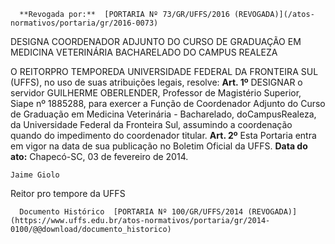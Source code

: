       **Revogada por:**  [PORTARIA Nº 73/GR/UFFS/2016 (REVOGADA)](/atos-normativos/portaria/gr/2016-0073) 

   DESIGNA COORDENADOR ADJUNTO DO CURSO DE GRADUAÇÃO EM MEDICINA VETERINÁRIA BACHARELADO DO CAMPUS REALEZA  

 O REITORPRO TEMPOREDA UNIVERSIDADE FEDERAL DA FRONTEIRA SUL (UFFS), no uso de suas atribuições legais, resolve:   **Art. 1º** DESIGNAR o servidor GUILHERME OBERLENDER, Professor de Magistério Superior, Siape nº 1885288, para exercer a Função de Coordenador Adjunto do Curso de Graduação em Medicina Veterinária - Bacharelado, doCampusRealeza, da Universidade Federal da Fronteira Sul, assumindo a coordenação quando do impedimento do coordenador titular.   **Art. 2º** Esta Portaria entra em vigor na data de sua publicação no Boletim Oficial da UFFS.      **Data do ato:** Chapecó-SC, 03 de fevereiro de 2014.   
 

    Jaime Giolo    
 Reitor pro tempore da UFFS 

      Documento Histórico  [PORTARIA Nº 100/GR/UFFS/2014 (REVOGADA)](https://www.uffs.edu.br/atos-normativos/portaria/gr/2014-0100/@@download/documento_historico)     
      